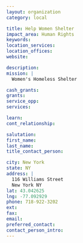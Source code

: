 ```yaml
---
layout: organization
category: local

title: Help Women Shelter
impact_area: Human Rights
keywords: 
location_services: 
location_offices: 
website: 

description: 
mission: |
  Women's Homeless Shelter

cash_grants: 
grants: 
service_opp: 
services: 

learn: 
cont_relationship: 

salutation: 
first_name: 
last_name: 
title_contact_person: 

city: New York
state: NY
address: |
  116 Williams Street  
  New York NY 
lat: 43.042625
lng: -77.092929
phone: 718-922-3202
ext: 
fax: 
email: 
preferred_contact: 
contact_person_intro: 
---
```

